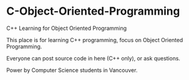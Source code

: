 # C-Object-Oriented-Programming
C++ Learning for Object Oriented Programming


This place is for learning C++ programming, focus on Object Oriented Programming.

Everyone can post source code in here (C++ only), or ask questions.

Power by Computer Science students in Vancouver.
